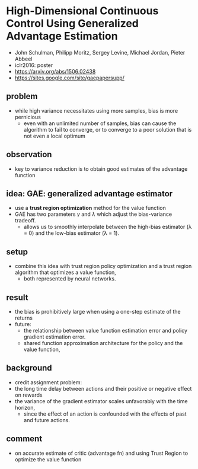# High-Dimensional Continuous Control Using Generalized Advantage Estimation
* John Schulman, Philipp Moritz, Sergey Levine, Michael Jordan, Pieter Abbeel
* iclr2016: poster
* https://arxiv.org/abs/1506.02438
* https://sites.google.com/site/gaepapersupp/

## problem
* while high variance necessitates using more samples, bias is more pernicious
  * even with an unlimited number of samples, bias can cause the algorithm to fail to converge,
    or to converge to a poor solution that is not even a local optimum

## observation
* key to variance reduction is to obtain good estimates of the advantage function

## idea: GAE:  generalized advantage estimator
* use a **trust region optimization** method for the value function
* GAE has two parameters $\gamma$ and $\lambda$ which adjust the bias-variance tradeoff.
  * allows us to smoothly interpolate between the high-bias estimator (λ = 0) and the low-bias estimator (λ = 1).

## setup
* combine this idea with trust region policy optimization and a trust region algorithm that optimizes a value function, 
  * both represented by neural networks.

## result
* the bias is prohibitively large when using a one-step estimate of the returns
* future:
  * the relationship between value function estimation error and policy gradient estimation error.
  * shared function approximation architecture for the policy and the value function, 
  
## background
*  credit assignment problem:
  * the long time delay between actions and their positive or negative effect on rewards
* the variance of the gradient estimator scales unfavorably with the time horizon, 
  * since the effect of an action is confounded with the effects of past and future actions.

## comment
* on accurate estimate of critic (advantage fn) and using Trust Region to optimize the value function

